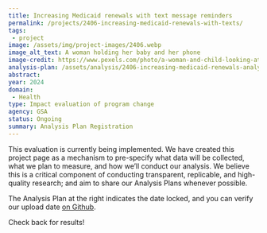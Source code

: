 ```yaml
---
title: Increasing Medicaid renewals with text message reminders
permalink: /projects/2406-increasing-medicaid-renewals-with-texts/
tags: 
 - project
image: /assets/img/project-images/2406.webp 
image_alt_text: A woman holding her baby and her phone
image-credit: https://www.pexels.com/photo/a-woman-and-child-looking-at-a-cell-phone-27177479/
analysis-plan: /assets/analysis/2406-increasing-medicaid-renewals-analysis-plan.pdf
abstract: 
year: 2024
domain:
 - Health
type: Impact evaluation of program change
agency: GSA
status: Ongoing
summary: Analysis Plan Registration
---
```

This evaluation is currently being implemented. We have created this project page as a mechanism to pre-specify what data will be collected, what we plan to measure, and how we’ll conduct our analysis. We believe this is a critical component of conducting transparent, replicable, and high-quality research; and aim to share our Analysis Plans whenever possible.

The Analysis Plan at the right indicates the date locked, and you can verify our upload date <a class="usa-link usa-link--external" href="https://github.com/gsa-oes/office-of-evaluation-sciences/commits/master/assets/analysis/2406-increasing-medicaid-renewals-analysis-plan.pdf">on Github</a>.

Check back for results!
